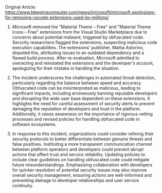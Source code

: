 Original Article: https://www.bleepingcomputer.com/news/microsoft/microsoft-apologizes-for-removing-vscode-extensions-used-by-millions/

1) Microsoft removed the "Material Theme – Free" and "Material Theme Icons – Free" extensions from the Visual Studio Marketplace due to concerns about potential malware, triggered by obfuscated code. Security researchers flagged the extensions, suspecting malicious code execution capabilities. The extensions' publisher, Mattia Astorino, disputed this, attributing issues to an outdated dependency and a flawed build process. After re-evaluation, Microsoft admitted to overacting and reinstated the extensions and the developer's account, apologizing for their mistake in handling the situation.

2) The incident underscores the challenges in automated threat detection, particularly regarding the balance between speed and accuracy. Obfuscated code can be misinterpreted as malicious, leading to significant impacts, including erroneously banning reputable developers and disrupting the wide user base dependent on these extensions. It highlights the need for careful assessment of security alerts to prevent damaging the reputation of developers and trust in the platform. Additionally, it raises awareness on the importance of rigorous vetting processes and revised policies for handling obfuscated code in software ecosystems.

3) In response to this incident, organizations could consider refining their security protocols to better differentiate between genuine threats and false positives. Instituting a more transparent communication channel between platform operators and developers could prevent abrupt actions that affect trust and service reliability. Updating policies to include clear guidelines on handling obfuscated code could mitigate future misunderstandings. Emphasizing collaboration with developers for quicker resolution of potential security issues may also improve overall security management, ensuring actions are well-informed and preventing damage to developer relationships and user service continuity.